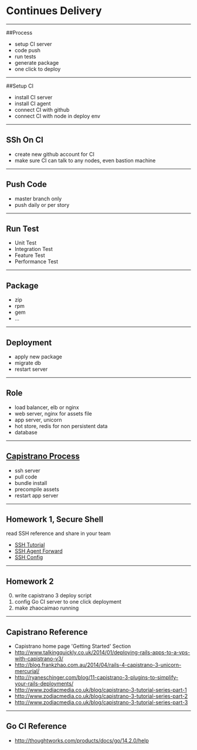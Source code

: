 # Continues Delivery

---
##Process

- setup CI server
- code push
- run tests
- generate package
- one click to deploy

---
##Setup CI

- install CI server
- install CI agent
- connect CI with github
- connect CI with node in deploy env

---
## SSh On CI

- create new github account for CI
- make sure CI can talk to any nodes, even bastion machine

---
## Push Code

- master branch only
- push daily or per story

---
## Run Test
- Unit Test
- Integration Test
- Feature Test
- Performance Test

---
## Package
- zip
- rpm
- gem
- ...

---
## Deployment

- apply new package
- migrate db
- restart server

---
## Role

- load balancer, elb or nginx
- web server, nginx for assets file
- app server, unicorn
- hot store, redis for non persistent data
- database

---
## [Capistrano Process](http://capistranorb.com)

- ssh server
- pull code
- bundle install
- precompile assets
- restart app server

---
## Homework 1, Secure Shell
read SSH reference and share in your team

- [SSH Tutorial](http://support.suso.com/supki/SSH_Tutorial_for_Linux)
- [SSH Agent Forward](https://ihower.tw/blog/archives/7837)
- [SSH Config](http://nerderati.com/2011/03/17/simplify-your-life-with-an-ssh-config-file/)

---
## Homework 2

0. write capistrano 3 deploy script
1. config Go CI server to one click deployment
2. make zhaocaimao running

---
## Capistrano Reference

- Capistrano home page 'Getting Started' Section
- http://www.talkingquickly.co.uk/2014/01/deploying-rails-apps-to-a-vps-with-capistrano-v3/
- http://blog.frankzhao.com.au/2014/04/rails-4-capistrano-3-unicorn-mercurial/
- http://ryaneschinger.com/blog/11-capistrano-3-plugins-to-simplify-your-rails-deployments/
- http://www.zodiacmedia.co.uk/blog/capistrano-3-tutorial-series-part-1
- http://www.zodiacmedia.co.uk/blog/capistrano-3-tutorial-series-part-2
- http://www.zodiacmedia.co.uk/blog/capistrano-3-tutorial-series-part-3

---
## Go CI Reference
- http://thoughtworks.com/products/docs/go/14.2.0/help